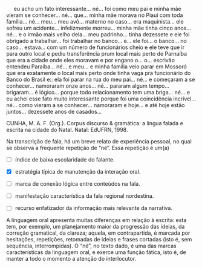 

     eu acho um fato interessante... né... foi como meu pai e minha mãe vieram se conhecer... né... que... minha mãe morava no Piauí com toda família... né... meu... meu avô... materno no caso... era maquinista... ele sofreu um acidente... infelizmente morreu... minha mãe tinha cinco anos... né... e o irmão mais velho dela... meu padrinho... tinha dezessete e ele foi obrigado a trabalhar... foi trabalhar no banco... e... ele foi... o banco... no caso... estava... com um número de funcionários cheio e ele teve que ir para outro local e pediu transferência prum local mais perto de Parnaíba que era a cidade onde eles moravam e por engano o... o... escrivão entendeu Paraíba... né... e meu... e minha família veio parar em Mossoró que era exatamente o local mais perto onde tinha vaga pra funcionário do Banco do Brasil e:: ela foi parar na rua do meu pai... né... e começaram a se conhecer... namoraram onze anos... né... pararam algum tempo... brigaram... é lógico... porque todo relacionamento tem uma briga... né... e eu achei esse fato muito interessante porque foi uma coincidência incrível... né... como vieram a se conhecer... namoraram e hoje... e até hoje estão juntos... dezessete anos de casados...

CUNHA, M. A. F. (Org.). Corpus discurso & gramática: a língua falada e escrita na cidade do Natal. Natal: EdUFRN, 1998.

Na transcrição de fala, há um breve relato de experiência pessoal, no qual se observa a frequente repetição de “né”. Essa repetição é um(a)



- [ ] índice de baixa escolaridade do falante.
- [x] estratégia típica de manutenção da interação oral.
- [ ] marca de conexão lógica entre conteúdos na fala.
- [ ] manifestação característica da fala regional nordestina.
- [ ] recurso enfatizador da informação mais relevante da narrativa.


A linguagem oral apresenta muitas diferenças em relação à escrita: esta tem, por exemplo, um planejamento maior da progressão das ideias, da correção gramatical, da clareza; aquela, em contrapartida, é marcada por hesitações, repetições, retomadas de ideias e frases cortadas (isto é, sem sequência, interrompidas). O “né”, no texto dado, é uma das marcas características da linguagem oral, e exerce uma função fática, isto é, de manter a todo o momento a atenção do interlocutor.

        